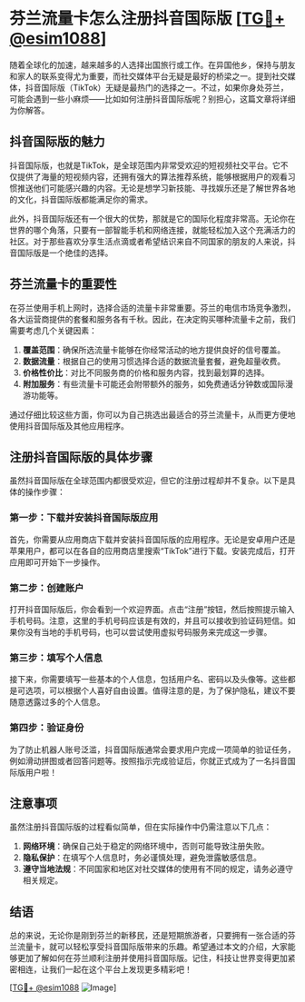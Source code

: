 # 芬兰流量卡怎么注册抖音国际版 [[TG💪+ @esim1088](https://t.me/s/esim1088)]

随着全球化的加速，越来越多的人选择出国旅行或工作。在异国他乡，保持与朋友和家人的联系变得尤为重要，而社交媒体平台无疑是最好的桥梁之一。提到社交媒体，抖音国际版（TikTok）无疑是最热门的选择之一。不过，如果你身处芬兰，可能会遇到一些小麻烦——比如如何注册抖音国际版呢？别担心，这篇文章将详细为你解答。

## 抖音国际版的魅力

抖音国际版，也就是TikTok，是全球范围内非常受欢迎的短视频社交平台。它不仅提供了海量的短视频内容，还拥有强大的算法推荐系统，能够根据用户的观看习惯推送他们可能感兴趣的内容。无论是想学习新技能、寻找娱乐还是了解世界各地的文化，抖音国际版都能满足你的需求。

此外，抖音国际版还有一个很大的优势，那就是它的国际化程度非常高。无论你在世界的哪个角落，只要有一部智能手机和网络连接，就能轻松加入这个充满活力的社区。对于那些喜欢分享生活点滴或者希望结识来自不同国家的朋友的人来说，抖音国际版是一个绝佳的选择。

## 芬兰流量卡的重要性

在芬兰使用手机上网时，选择合适的流量卡非常重要。芬兰的电信市场竞争激烈，各大运营商提供的套餐和服务各有千秋。因此，在决定购买哪种流量卡之前，我们需要考虑几个关键因素：

1. **覆盖范围**：确保所选流量卡能够在你经常活动的地方提供良好的信号覆盖。
2. **数据流量**：根据自己的使用习惯选择合适的数据流量套餐，避免超量收费。
3. **价格性价比**：对比不同服务商的价格和服务内容，找到最划算的选择。
4. **附加服务**：有些流量卡可能还会附带额外的服务，如免费通话分钟数或国际漫游功能等。

通过仔细比较这些方面，你可以为自己挑选出最适合的芬兰流量卡，从而更方便地使用抖音国际版及其他应用程序。

## 注册抖音国际版的具体步骤

虽然抖音国际版在全球范围内都很受欢迎，但它的注册过程却并不复杂。以下是具体的操作步骤：

### 第一步：下载并安装抖音国际版应用

首先，你需要从应用商店下载并安装抖音国际版的应用程序。无论是安卓用户还是苹果用户，都可以在各自的应用商店里搜索“TikTok”进行下载。安装完成后，打开应用即可开始下一步操作。

### 第二步：创建账户

打开抖音国际版后，你会看到一个欢迎界面。点击“注册”按钮，然后按照提示输入手机号码。注意，这里的手机号码应该是有效的，并且可以接收到验证码短信。如果你没有当地的手机号码，也可以尝试使用虚拟号码服务来完成这一步骤。

### 第三步：填写个人信息

接下来，你需要填写一些基本的个人信息，包括用户名、密码以及头像等。这些都是可选项，可以根据个人喜好自由设置。值得注意的是，为了保护隐私，建议不要随意透露过多的个人信息。

### 第四步：验证身份

为了防止机器人账号泛滥，抖音国际版通常会要求用户完成一项简单的验证任务，例如滑动拼图或者回答问题等。按照指示完成验证后，你就正式成为了一名抖音国际版用户啦！

## 注意事项

虽然注册抖音国际版的过程看似简单，但在实际操作中仍需注意以下几点：

1. **网络环境**：确保自己处于稳定的网络环境中，否则可能导致注册失败。
2. **隐私保护**：在填写个人信息时，务必谨慎处理，避免泄露敏感信息。
3. **遵守当地法规**：不同国家和地区对社交媒体的使用有不同的规定，请务必遵守相关规定。

## 结语

总的来说，无论你是刚到芬兰的新移民，还是短期旅游者，只要拥有一张合适的芬兰流量卡，就可以轻松享受抖音国际版带来的乐趣。希望通过本文的介绍，大家能够更加了解如何在芬兰顺利注册并使用抖音国际版。记住，科技让世界变得更加紧密相连，让我们一起在这个平台上发现更多精彩吧！

[[TG💪+ @esim1088](https://t.me/s/esim1088) ![Image](https://i.postimg.cc/4NQfJmqS/Snipaste-2025-05-13-00-14-12.png)]